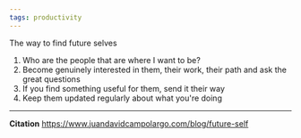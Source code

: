 ```yaml
---
tags: productivity
---
```


The way to find future selves

1.  Who are the people that are where I want to be?
2.  Become genuinely interested in them, their work, their path and ask the great questions
3.  If you find something useful for them, send it their way
4.  Keep them updated regularly about what you're doing

---

**Citation**
https://www.juandavidcampolargo.com/blog/future-self